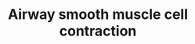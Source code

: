 ---
annotations:
- id: CL:0002598
  parent: native cell
  type: Cell Type Ontology
  value: bronchial smooth muscle cell
- id: PW:0000003
  parent: signaling pathway
  type: Pathway Ontology
  value: signaling pathway
- id: DOID:9415
  type: Disease Ontology
  value: allergic asthma
authors:
- Angelcymak
- Khanspers
- Eweitz
- SElBoudllali
- Egonw
citedin:
- link: PMC9154116
  title: Target and drug predictions for SARS-CoV-2 infection in hepatocellular carcinoma
    patients (2022)
communities: []
description: Signal transduction pathways involved in airway smooth muscle cell contraction.   Based
  on [Figure 1 from Belaia et al.](https://www.resmedjournal.com/article/S0954-6111(08)00096-6/fulltext).
last-edited: 2025-07-14
ndex: c4dcb38e-8b73-11eb-9e72-0ac135e8bacf
organisms:
- Homo sapiens
redirect_from:
- /index.php/Pathway:WP4962
- /instance/WP4962
- /instance/WP4962_r139951
revision: r139951
schema-jsonld:
- '@context': https://schema.org/
  '@id': https://wikipathways.github.io/pathways/WP4962.html
  '@type': Dataset
  creator:
    '@type': Organization
    name: WikiPathways
  description: Signal transduction pathways involved in airway smooth muscle cell
    contraction.   Based on [Figure 1 from Belaia et al.](https://www.resmedjournal.com/article/S0954-6111(08)00096-6/fulltext).
  keywords:
  - CD38
  - Calmodulin
  - Ca²⁺
  - DAG
  - GCPR
  - GDI
  - GDP
  - GNAQ
  - GTP
  - IL13
  - IP3
  - ITPR3
  - MLCP
  - MYL
  - MYLK
  - PIP2
  - PKC
  - PLCB1
  - PPP1R14A
  - RHOA
  - ROCK1
  - ROCK2
  - RYR
  - cADPR
  license: CC0
  name: Airway smooth muscle cell contraction
seo: CreativeWork
title: Airway smooth muscle cell contraction
wpid: WP4962
---